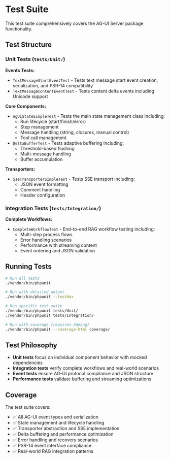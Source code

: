 # Test Suite

This test suite comprehensively covers the AG-UI Server package functionality.

## Test Structure

### Unit Tests (`tests/Unit/`)

**Events Tests:**
- `TextMessageStartEventTest` - Tests text message start event creation, serialization, and PSR-14 compatibility
- `TextMessageContentEventTest` - Tests content delta events including Unicode support

**Core Components:**
- `AgUiStateSimpleTest` - Tests the main state management class including:
  - Run lifecycle (start/finish/error)
  - Step management 
  - Message handling (string, closures, manual control)
  - Tool call management
- `DeltaBufferTest` - Tests adaptive buffering including:
  - Threshold-based flushing
  - Multi-message handling
  - Buffer accumulation

**Transporters:**
- `SseTransporterSimpleTest` - Tests SSE transport including:
  - JSON event formatting
  - Comment handling
  - Header configuration

### Integration Tests (`tests/Integration/`)

**Complete Workflows:**
- `CompleteWorkflowTest` - End-to-end RAG workflow testing including:
  - Multi-step process flows
  - Error handling scenarios
  - Performance with streaming content
  - Event ordering and JSON validation

## Running Tests

```bash
# Run all tests
./vendor/bin/phpunit

# Run with detailed output
./vendor/bin/phpunit --testdox

# Run specific test suite
./vendor/bin/phpunit tests/Unit/
./vendor/bin/phpunit tests/Integration/

# Run with coverage (requires Xdebug)
./vendor/bin/phpunit --coverage-html coverage/
```

## Test Philosophy

- **Unit tests** focus on individual component behavior with mocked dependencies
- **Integration tests** verify complete workflows and real-world scenarios
- **Event tests** ensure AG-UI protocol compliance and JSON structure
- **Performance tests** validate buffering and streaming optimizations

## Coverage

The test suite covers:
- ✅ All AG-UI event types and serialization
- ✅ State management and lifecycle handling
- ✅ Transporter abstraction and SSE implementation
- ✅ Delta buffering and performance optimization
- ✅ Error handling and recovery scenarios
- ✅ PSR-14 event interface compliance
- ✅ Real-world RAG integration patterns
